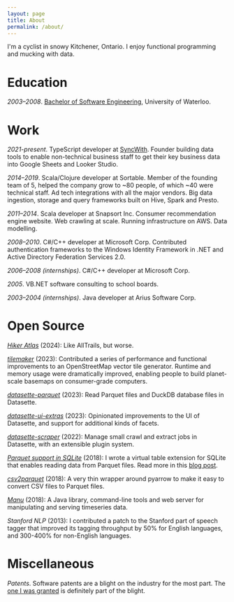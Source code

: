 ```yaml
---
layout: page
title: About
permalink: /about/
---
```


I'm a cyclist in snowy Kitchener, Ontario. I enjoy functional programming and mucking with data.

# Education

_2003–2008_. [Bachelor of Software Engineering](https://uwaterloo.ca/software-engineering/), University of Waterloo.

# Work

_2021-present_. TypeScript developer at [SyncWith](https://syncwith.com/). Founder building data tools to enable non-technical business staff to get their key business data into Google Sheets and Looker Studio.

_2014–2019_. Scala/Clojure developer at Sortable. Member of the founding team of 5, helped the company grow to ~80 people, of which ~40 were technical staff. Ad tech integrations with all the major vendors. Big data ingestion, storage and query frameworks built on Hive, Spark and Presto.

_2011–2014_. Scala developer at Snapsort Inc. Consumer recommendation engine website. Web crawling at scale. Running infrastructure on AWS. Data modelling.

_2008–2010_. C#/C++ developer at Microsoft Corp. Contributed authentication frameworks to the Windows Identity Framework in .NET and Active Directory Federation Services 2.0.

_2006–2008 (internships)_. C#/C++ developer at Microsoft Corp.

_<span>2005</span>_. VB.NET software consulting to school boards.

_2003–2004 (internships)_. Java developer at Arius Software Corp.

# Open Source

_[Hiker Atlas](https://www.hikeratlas.com/)_ (2024): Like AllTrails, but worse.

_[tilemaker](https://github.com/systemed/tilemaker)_ (2023): Contributed a series of performance and functional improvements to an OpenStreetMap vector tile generator. Runtime and memory usage were dramatically improved, enabling people to build planet-scale basemaps on consumer-grade computers.

_[datasette-parquet](https://github.com/cldellow/datasette-parquet)_ (2023): Read Parquet files and DuckDB database files in Datasette.

_[datasette-ui-extras](https://github.com/cldellow/datasette-ui-extras)_ (2023): Opinionated improvements to the UI of Datasette, and support for additional kinds of facets.

_[datasette-scraper](https://github.com/cldellow/datasette-scraper/)_ (2022): Manage small crawl and extract jobs in Datasette, with an extensible plugin system.

_[Parquet support in SQLite](https://github.com/cldellow/sqlite-parquet-vtable)_ (2018): I wrote a virtual table extension for SQLite that enables reading data from Parquet files. Read more in this [blog post](https://cldellow.com/2018/06/22/sqlite-parquet-vtable.html).

_[csv2parquet](https://github.com/cldellow/csv2parquet)_ (2018): A very thin wrapper around pyarrow to make it easy to convert CSV files to Parquet files.

_[Manu](https://github.com/cldellow/manu)_ (2018): A Java library, command-line tools and web server for manipulating and serving timeseries data.

_Stanford NLP_ (2013): I contributed a patch to the Stanford part of speech tagger that improved its tagging throughput by 50% for English languages, and 300-400% for non-English languages.

# Miscellaneous

_Patents_. Software patents are a blight on the industry for the most part. The [one I was granted](https://patents.google.com/?inventor=Colin+Leslie+Dellow) is definitely part of the blight.

